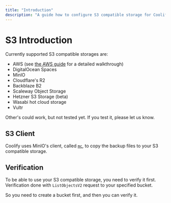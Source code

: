 ```yaml
---
title: "Introduction"
description: "A guide how to configure S3 compatible storage for Coolify."
---
```


# S3 Introduction
Currently supported S3 compatible storages are:

- AWS (see [the AWS guide](/knowledge-base/s3/aws) for a detailed walkthrough)
- DigitalOcean Spaces
- MinIO
- Cloudflare's R2
- Backblaze B2
- Scaleway Object Storage
- Hetzner S3 Storage (beta)
- Wasabi hot cloud storage
- Vultr

Other's could work, but not tested yet. If you test it, please let us know.

## S3 Client

Coolify uses MinIO's client, called [`mc`](https://min.io/docs/minio/linux/reference/minio-mc.html), to copy the backup files to your S3 compatible storage.

## Verification

To be able to use your S3 compatible storage, you need to verify it first. Verification done with `ListObjectsV2` request to your specified bucket.

So you need to create a bucket first, and then you can verify it.
